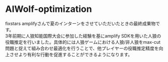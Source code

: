 # AIWolf-optimization
fixstars amplifyさんで夏のインターンをさせていただいたときの最終成果物です。  
3年前期に人狼知能国際大会に参加した経験を基にamplify SDKを用いた人狼の役職推定を行いました。具体的には人狼ゲームにおける人狼/非人狼をmax-cut問題と捉えて組み合わせ最適化を行うことで、他プレイヤーの役職推定精度を向上させより有利な行動を促進することができるようになります。
